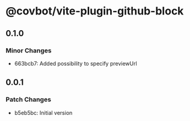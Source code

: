# @covbot/vite-plugin-github-block

## 0.1.0

### Minor Changes

-   663bcb7: Added possibility to specify previewUrl

## 0.0.1

### Patch Changes

-   b5eb5bc: Initial version
